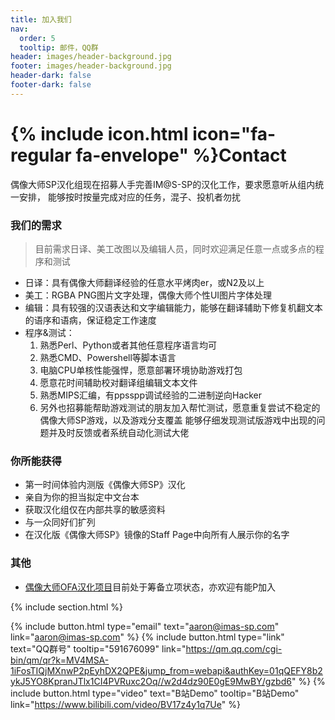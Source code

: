 ```yaml
---
title: 加入我们
nav:
  order: 5
  tooltip: 邮件，QQ群
header: images/header-background.jpg
footer: images/header-background.jpg
header-dark: false
footer-dark: false
---
```


# {% include icon.html icon="fa-regular fa-envelope" %}Contact

偶像大师SP汉化组现在招募人手完善IM@S-SP的汉化工作，要求愿意听从组内统一安排，
能够按时按量完成对应的任务，混子、投机者勿扰

### 我们的需求

> 目前需求日译、美工改图以及编辑人员，同时欢迎满足任意一点或多点的程序和测试

- 日译：具有偶像大师翻译经验的任意水平烤肉er，或N2及以上
- 美工：RGBA PNG图片文字处理，偶像大师个性UI图片字体处理
- 编辑：具有较强的汉语表达和文字编辑能力，能够在翻译辅助下修复机翻文本的语序和语病，保证稳定工作速度
- 程序&测试：
  1. 熟悉Perl、Python或者其他任意程序语言均可
  2. 熟悉CMD、Powershell等脚本语言
  3. 电脑CPU单核性能强悍，愿意部署环境协助游戏打包
  4. 愿意花时间辅助校对翻译组编辑文本文件
  5. 熟悉MIPS汇编，有ppsspp调试经验的二进制逆向Hacker
  6. 另外也招募能帮助游戏测试的朋友加入帮忙测试，愿意重复尝试不稳定的偶像大师SP游戏，以及游戏分支覆盖 
     能够仔细发现测试版游戏中出现的问题并及时反馈或者系统自动化测试大佬

### 你所能获得

- 第一时间体验内测版《偶像大师SP》汉化
- 亲自为你的担当拟定中文台本
- 获取汉化组仅在内部共享的敏感资料
- 与一众同好们扩列
- 在汉化版《偶像大师SP》镜像的Staff Page中向所有人展示你的名字

### 其他

- [偶像大师OFA汉化项目](https://imas-ofa.com)目前处于筹备立项状态，亦欢迎有能P加入

{% include section.html %}

{%
  include button.html
  type="email"
  text="aaron@imas-sp.com"
  link="aaron@imas-sp.com"
%}
{%
  include button.html
  type="link"
  text="QQ群号"
  tooltip="591676099"
  link="https://qm.qq.com/cgi-bin/qm/qr?k=MV4MSA-1iFosTIQjMXnwP2pEyhDX2QPE&jump_from=webapi&authKey=01qQEFY8b2ykJ5YO8KpranJTlx1CI4PVRuxc2Oq//w2d4dz90E0gE9MwBY/gzbd6"
%}
{%
  include button.html
  type="video"
  text="B站Demo"
  tooltip="B站Demo"
  link="https://www.bilibili.com/video/BV17z4y1q7Ue"
%}